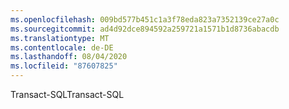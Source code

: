 ```yaml
---
ms.openlocfilehash: 009bd577b451c1a3f78eda823a7352139ce27a0c
ms.sourcegitcommit: ad4d92dce894592a259721a1571b1d8736abacdb
ms.translationtype: MT
ms.contentlocale: de-DE
ms.lasthandoff: 08/04/2020
ms.locfileid: "87607825"
---
```

 <span data-ttu-id="2d39d-101">Transact\-SQL</span><span class="sxs-lookup"><span data-stu-id="2d39d-101">Transact\-SQL</span></span> 